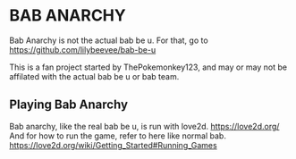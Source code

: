 # BAB ANARCHY
Bab Anarchy is not the actual bab be u. For that, go to https://github.com/lilybeevee/bab-be-u

This is a fan project started by ThePokemonkey123, and may or may not be affilated with the actual bab be u or bab team.

## Playing Bab Anarchy
Bab anarchy, like the real bab be u, is run with love2d. https://love2d.org/
And for how to run the game, refer to here like normal bab. https://love2d.org/wiki/Getting_Started#Running_Games
